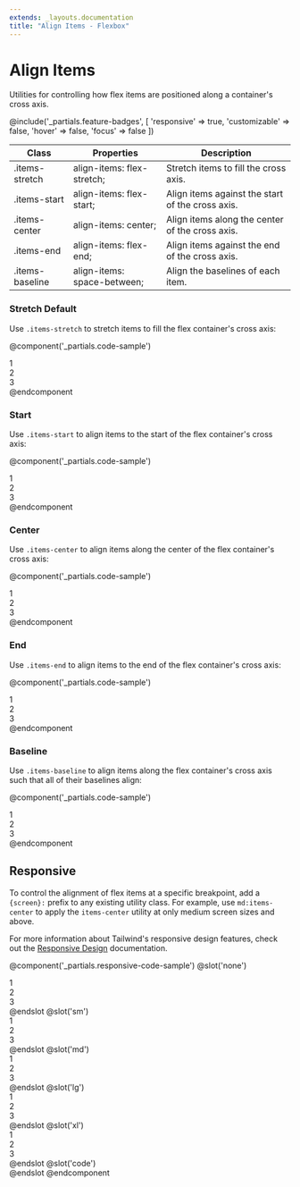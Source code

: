 ```yaml
---
extends: _layouts.documentation
title: "Align Items - Flexbox"
---
```


# Align Items

<div class="text-xl text-slate-light mb-4">
    Utilities for controlling how flex items are positioned along a container's cross axis.
</div>

@include('_partials.feature-badges', [
    'responsive' => true,
    'customizable' => false,
    'hover' => false,
    'focus' => false
])

<div class="border-t border-grey-lighter">
    <table class="w-full text-left" style="border-collapse: collapse;">
        <colgroup>
            <col class="w-1/5">
            <col class="w-1/3">
            <col>
        </colgroup>
        <thead>
          <tr>
              <th class="text-sm font-semibold text-grey-darker p-2 bg-grey-lightest">Class</th>
              <th class="text-sm font-semibold text-grey-darker p-2 bg-grey-lightest">Properties</th>
              <th class="text-sm font-semibold text-grey-darker p-2 bg-grey-lightest">Description</th>
          </tr>
        </thead>
        <tbody class="align-baseline">
            <tr>
                <td class="p-2 border-t border-smoke font-mono text-xs text-purple-dark">.items-stretch</td>
                <td class="p-2 border-t border-smoke font-mono text-xs text-blue-dark">align-items: flex-stretch;</td>
                <td class="p-2 border-t border-smoke text-sm text-grey-darker">Stretch items to fill the cross axis.</td>
            </tr>
            <tr>
                <td class="p-2 border-t border-smoke-light font-mono text-xs text-purple-dark">.items-start</td>
                <td class="p-2 border-t border-smoke-light font-mono text-xs text-blue-dark">align-items: flex-start;</td>
                <td class="p-2 border-t border-smoke-light text-sm text-grey-darker">Align items against the start of the cross axis.</td>
            </tr>
            <tr>
                <td class="p-2 border-t border-smoke-light font-mono text-xs text-purple-dark">.items-center</td>
                <td class="p-2 border-t border-smoke-light font-mono text-xs text-blue-dark">align-items: center;</td>
                <td class="p-2 border-t border-smoke-light text-sm text-grey-darker">Align items along the center of the cross axis.</td>
            </tr>
            <tr>
                <td class="p-2 border-t border-smoke-light font-mono text-xs text-purple-dark">.items-end</td>
                <td class="p-2 border-t border-smoke-light font-mono text-xs text-blue-dark">align-items: flex-end;</td>
                <td class="p-2 border-t border-smoke-light text-sm text-grey-darker">Align items against the end of the cross axis.</td>
            </tr>
            <tr>
                <td class="p-2 border-t border-smoke-light font-mono text-xs text-purple-dark">.items-baseline</td>
                <td class="p-2 border-t border-smoke-light font-mono text-xs text-blue-dark">align-items: space-between;</td>
                <td class="p-2 border-t border-smoke-light text-sm text-grey-darker">Align the baselines of each item.</td>
            </tr>
        </tbody>
    </table>
</div>

### Stretch <span class="ml-2 font-semibold text-slate-light text-sm uppercase tracking-wide">Default</span>

Use `.items-stretch` to stretch items to fill the flex container's cross axis:

@component('_partials.code-sample')
<div class="flex items-stretch bg-smoke-light h-24">
    <div class="flex-1 text-slate text-center bg-smoke px-4 py-2 m-2">1</div>
    <div class="flex-1 text-slate text-center bg-smoke px-4 py-2 m-2">2</div>
    <div class="flex-1 text-slate text-center bg-smoke px-4 py-2 m-2">3</div>
</div>
@endcomponent

### Start

Use `.items-start` to align items to the start of the flex container's cross axis:

@component('_partials.code-sample')
<div class="flex items-start bg-smoke-light h-24">
    <div class="flex-1 text-slate text-center bg-smoke px-4 py-2 m-2">1</div>
    <div class="flex-1 text-slate text-center bg-smoke px-4 py-2 m-2">2</div>
    <div class="flex-1 text-slate text-center bg-smoke px-4 py-2 m-2">3</div>
</div>
@endcomponent

### Center

Use `.items-center` to align items along the center of the flex container's cross axis:

@component('_partials.code-sample')
<div class="flex items-center bg-smoke-light h-24">
    <div class="flex-1 text-slate text-center bg-smoke px-4 py-2 m-2">1</div>
    <div class="flex-1 text-slate text-center bg-smoke px-4 py-2 m-2">2</div>
    <div class="flex-1 text-slate text-center bg-smoke px-4 py-2 m-2">3</div>
</div>
@endcomponent

### End

Use `.items-end` to align items to the end of the flex container's cross axis:

@component('_partials.code-sample')
<div class="flex items-end bg-smoke-light h-24">
    <div class="flex-1 text-slate text-center bg-smoke px-4 py-2 m-2">1</div>
    <div class="flex-1 text-slate text-center bg-smoke px-4 py-2 m-2">2</div>
    <div class="flex-1 text-slate text-center bg-smoke px-4 py-2 m-2">3</div>
</div>
@endcomponent


### Baseline

Use `.items-baseline` to align items along the flex container's cross axis such that all of their baselines align:

@component('_partials.code-sample')
<div class="flex items-baseline bg-smoke-light h-24">
    <div class="flex-1 text-slate text-center bg-smoke px-4 py-2 m-2 text-base">1</div>
    <div class="flex-1 text-slate text-center bg-smoke px-4 py-2 m-2 text-2xl">2</div>
    <div class="flex-1 text-slate text-center bg-smoke px-4 py-2 m-2 text-lg">3</div>
</div>
@endcomponent

## Responsive

To control the alignment of flex items at a specific breakpoint, add a `{screen}:` prefix to any existing utility class. For example, use `md:items-center` to apply the `items-center` utility at only medium screen sizes and above.

For more information about Tailwind's responsive design features, check out the [Responsive Design](/docs/responsive-design) documentation.

@component('_partials.responsive-code-sample')
@slot('none')
<div class="flex items-stretch bg-smoke-light h-24">
    <div class="flex-1 text-slate text-center bg-smoke px-4 py-2 m-2 text-base">1</div>
    <div class="flex-1 text-slate text-center bg-smoke px-4 py-2 m-2 text-2xl">2</div>
    <div class="flex-1 text-slate text-center bg-smoke px-4 py-2 m-2 text-lg">3</div>
</div>
@endslot
@slot('sm')
<div class="flex items-start bg-smoke-light h-24">
    <div class="flex-1 text-slate text-center bg-smoke px-4 py-2 m-2 text-base">1</div>
    <div class="flex-1 text-slate text-center bg-smoke px-4 py-2 m-2 text-2xl">2</div>
    <div class="flex-1 text-slate text-center bg-smoke px-4 py-2 m-2 text-lg">3</div>
</div>
@endslot
@slot('md')
<div class="flex items-center bg-smoke-light h-24">
    <div class="flex-1 text-slate text-center bg-smoke px-4 py-2 m-2 text-base">1</div>
    <div class="flex-1 text-slate text-center bg-smoke px-4 py-2 m-2 text-2xl">2</div>
    <div class="flex-1 text-slate text-center bg-smoke px-4 py-2 m-2 text-lg">3</div>
</div>
@endslot
@slot('lg')
<div class="flex items-end bg-smoke-light h-24">
    <div class="flex-1 text-slate text-center bg-smoke px-4 py-2 m-2 text-base">1</div>
    <div class="flex-1 text-slate text-center bg-smoke px-4 py-2 m-2 text-2xl">2</div>
    <div class="flex-1 text-slate text-center bg-smoke px-4 py-2 m-2 text-lg">3</div>
</div>
@endslot
@slot('xl')
<div class="flex items-baseline bg-smoke-light h-24">
    <div class="flex-1 text-slate text-center bg-smoke px-4 py-2 m-2 text-base">1</div>
    <div class="flex-1 text-slate text-center bg-smoke px-4 py-2 m-2 text-2xl">2</div>
    <div class="flex-1 text-slate text-center bg-smoke px-4 py-2 m-2 text-lg">3</div>
</div>
@endslot
@slot('code')
<div class="none:items-stretch sm:items-start md:items-center lg:items-end xl:items-baseline ...">
    <!-- ... -->
</div>
@endslot
@endcomponent
